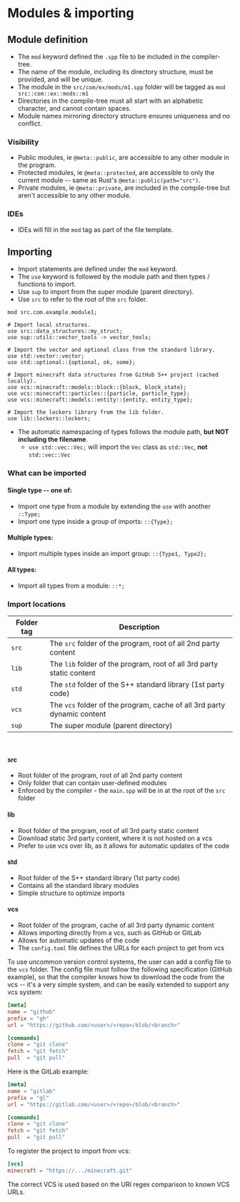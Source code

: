 # Modules & importing
## Module definition
- The `mod` keyword defined the `.spp` file to be included in the compiler-tree.
- The name of the module, including its directory structure, must be provided, and will be unique.
- The module in the `src/com/ex/mods/m1.spp` folder will be tagged as `mod src::com::ex::mods::m1`
- Directories in the compile-tree must all start with an alphabetic character, and cannot contain spaces.
- Module names mirroring directory structure ensures uniqueness and no conflict.

### Visibility
- Public modules, ie `@meta::public`, are accessible to any other module in the program.
- Protected modules, ie `@meta::protected`, are accessible to only the current module -- same as Rust's `@meta::public(path="src")`.
- Private modules, ie `@meta::private`, are included in the compile-tree but aren't accessible to any other module.

### IDEs
- IDEs will fill in the `mod` tag as part of the file template.

## Importing
- Import statements are defined under the `mod` keyword.
- The `use` keyword is followed by the module path and then types / functions to import.
- Use `sup` to import from the super module (parent directory).
- Use `src` to refer to the root of the `src` folder.
```s++
mod src.com.example.module1;

# Import local structures.
use src::data_structures::my_struct;
use sup::utils::vector_tools -> vector_tools;

# Import the vector and optional class from the standard library.
use std::vector::vector;
use std::optional::{optional, ok, some};

# Import minecraft data structures from GitHub S++ project (cached locally).
use vcs::minecraft::models::block::{block, block_state};
use vcs::minecraft::particles::{particle, particle_type};
use vcs::minecraft::models::entity::{entity, entity_type};

# Import the lockers library from the lib folder.
use lib::lockers::lockers;
```
- The automatic namespacing of types follows the module path, **but NOT including the filename**.
  - `use std::vec::Vec;` will import the `Vec` class as `std::Vec`, **not** `std::vec::Vec`

### What can be imported
#### Single type -- one of:
- Import one type from a module by extending the `use` with another `::Type;`
- Import one type inside a group of imports: `::{Type};`

#### Multiple types:
- Import multiple types inside an import group: `::{Type1, Type2};`

#### All types:
- Import all types from a module: `::*;`

### Import locations
| Folder tag | Description                                                             |
|------------|-------------------------------------------------------------------------|
| `src`      | The `src` folder of the program, root of all 2nd party content          |
| `lib`      | The `lib` folder of the program, root of all 3rd party static content   |
| `std`      | The `std` folder of the S++ standard library (1st party code)           |
| `vcs`      | The `vcs` folder of the program, cache of all 3rd party dynamic content |
| `sup`      | The super module (parent directory)                                     |

<BR>

#### src
- Root folder of the program, root of all 2nd party content
- Only folder that can contain user-defined modules
- Enforced by the compiler - the `main.spp` will be in at the root of the `src` folder

#### lib
- Root folder of the program, root of all 3rd party static content
- Download static 3rd party content, where it is not hosted on a vcs
- Prefer to use vcs over lib, as it allows for automatic updates of the code

#### std
- Root folder of the S++ standard library (1st party code)
- Contains all the standard library modules
- Simple structure to optimize imports

#### vcs
- Root folder of the program, cache of all 3rd party dynamic content
- Allows importing directly from a vcs, such as GitHub or GitLab
- Allows for automatic updates of the code
- The `config.toml` file defines the URLs for each project to get from vcs

To use uncommon version control systems, the user can add a config file to the `vcs` folder. The config file must
follow the following specification (GitHub example), so that the compiler knows how to download the code from the
vcs -- it's a very simple system, and can be easily extended to support any vcs system:
```toml
[meta]
name = "github"
prefix = "gh"
url = "https://github.com/<user>/<repo>/blob/<branch>"

[commands]
clone = "git clone"
fetch = "git fetch"
pull  = "git pull"
```

Here is the GitLab example:
```toml
[meta]
name = "gitlab"
prefix = "gl"
url = "https://gitlab.com/<user>/<repo>/blob/<branch>"

[commands]
clone = "git clone"
fetch = "git fetch"
pull  = "git pull"
```

To register the project to import from vcs:
```toml
[vcs]
minecraft = "https://.../minecraft.git"
```
The correct VCS is used based on the URl regex comparison to known VCS URLs.
